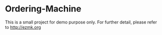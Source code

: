 # Ordering-Machine

This is a small project for demo purpose only.
For further detail, please refer to http://ezmk.org
